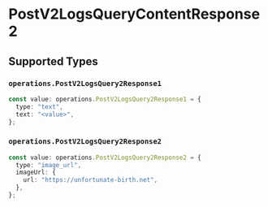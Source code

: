 # PostV2LogsQueryContentResponse2


## Supported Types

### `operations.PostV2LogsQuery2Response1`

```typescript
const value: operations.PostV2LogsQuery2Response1 = {
  type: "text",
  text: "<value>",
};
```

### `operations.PostV2LogsQuery2Response2`

```typescript
const value: operations.PostV2LogsQuery2Response2 = {
  type: "image_url",
  imageUrl: {
    url: "https://unfortunate-birth.net",
  },
};
```

